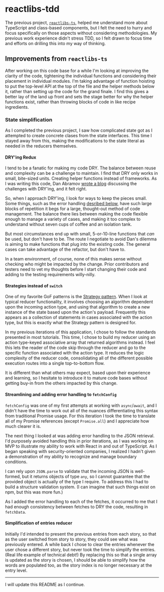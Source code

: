 # reactlibs-tdd

The previous project, [`reactlibs-ts`](https://github.com/landisdesign/reactlibs-ts),
helped me understand more about TypeScript and class-based components, but I
felt the need to hurry and focus specifically on those aspects without
considering methodologies. My previous work experience didn't stress TDD, so I
felt drawn to focus time and efforts on drilling this into my way of thinking.

## Improvements from `reactlibs-ts`

After working on this code base for a while I'm looking at improving the clarity
of the code, tightening the individual functions and considering their placement
in individual modules. I'm taking advantage of function hoisting to put the
top-level API at the top of the file and the helper methods below it, rather
than setting up the code for the grand finale. I find this gives a better lay of
the land up front and sets the stage better for why the helper functions exist,
rather than throwing blocks of code in like recipe ingredients.

### State simplification

As I completed the previous project, I saw how complicated state got as I
attempted to create concrete clases from the state interfaces. This time I
stayed away from this, making the modifications to the state literal as needed
in the reducers themselves.

#### DRY'ing Redux

I tend to be a fanatic for making my code DRY. The balance between reuse and
complexity can be a challenge to maintain. I find that DRY only works in small,
bite-sized units. Creating helper functions instead of frameworks. As I was
writing this code, Dan Abramov
[wrote a blog](https://overreacted.io/goodbye-clean-code/) discussing the
challenges with DRY'ing, and it felt right.

So, when I approach DRY'ing, I look for ways to keep the pieces small. Some
things, such as the error handling
[desribed below](#streamlining-and-adding-error-handling-to-fetchConfig), have
such large blocks of repetition it begs for a large, thought-out method of code
management. The balance there lies between making the code flexible enough to
manage a variety of cases, and making it too complex to understand without seven
cups of coffee and an isolation tank.

But most circumstances end up with small, 5-or-10-line functions that _can_ be
used, but don't have to be. The route I negotiate to avoid Dan's dilemma is
aiming to make functions that plug into the existing code. The general cases can
take advantage of the refactor, but don't have to.

In a team environment, of course, none of this makes sense without checking who
might be impacted by the change. Prior contributors and testers need to vet my
thoughts before I start changing their code and adding to the testing
requirements willy-nilly.

#### Strategies instead of `switch`

One of my favorite GoF patterns is the
[Strategy pattern](https://en.wikipedia.org/wiki/Strategy_pattern). When I look
at typical reducer functionality, it involves choosing an algorithm
dependent upon the incoming action type, and using that algorithm to create a
new instance of the state based upon the action's payload. Frequently this
appears as a collection of statements in cases associated with the action type,
but this is exactly what the Strategy pattern is designed for.

In my previous iterations of this application, I chose to follow the standards
presented in most tutorials. This time, I chose to build my reducer using an
action type-keyed associative array that returned algorithms instead. I feel
this lets the reader of the code skip through the reducer and go to the specific
function associated with the action type. It reduces the logic complexity of the
reducer code, consolidating all of the different possible execution routes into
a single top-to-bottom flow.

It is different than what others may expect, based upon their experience and
learning, so I hesitate to introduce it to mature code bases without getting
buy-in from the others impacted by this change.

#### Streamlining and adding error handling to `fetchConfig`

`fetchConfig` was one of my first attempts at working with `async`/`await`, and
I didn't have the time to work out all of the nuances differentiating this
syntax from traditional Promise usage. For this iteration I took the time to
translate all of my Promise references (except `Promise.all`) and I appreciate
how much clearer it is.

The next thing I looked at was adding error handling to the JSON retrieval. I'd
purposely avoided handling this in prior iterations, as I was working on MVP to
illustrate my ability to work with React in and out of TypeScript. As I began
speaking with security-oriented companies, I realized I hadn't given a
demonstration of my ability to recognize and manage boundary conditions.

I can rely upon `JSON.parse` to validate that the incoming JSON is well-formed,
but it returns objects of type `any`, so I cannot guarantee that the provided
object is actually of the type I require. To address this I had to build a
structure validation system. (I can imagine that such things exist on npm, but
this was more fun.)

As I added the error handling to each of the fetches, it occurred to me that I
had enough consistency between fetches to DRY the code, resulting in `fetchData`.

#### Simplification of entries reducer

Initially I'd intended to present the previous entries from each story, so that
as the user switched from story to story, they could see what was previously
entered. A while back I chose to clear the entries whenever the user chose a
different story, but never took the time to simplify the entries. (Real life
example of technical debt!) By replacing this  so that a single array is updated
as the story is chosen, I should be able to simplify how the words are populated
too, as the story index is no longer necessary at the entry level.

---

I will update this README as I continue.
